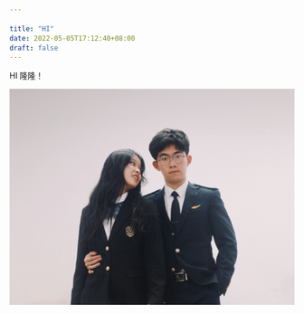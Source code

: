```yaml
---

title: "HI"
date: 2022-05-05T17:12:40+08:00
draft: false
---
```


HI 隆隆！

![hi](https://github.com/jeffiny/myblog/blob/main/content/posts/HI/1.jpg)
